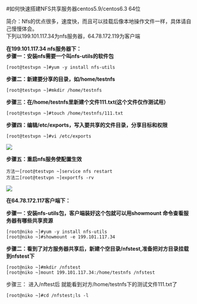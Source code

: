 <!-- --- tag:  云主机 vps nfs  -->


<!-- --- title: 如何快速搭建NFS共享服务器centos5.9/centos6.3 64位 -->
#如何快速搭建NFS共享服务器centos5.9/centos6.3 64位

简介：Nfs的优点很多，速度快，而且可以挂载后像本地操作文件一样，具体请自己慢慢体会。<br>
下列以199.101.117.34为nfs服务器，64.78.172.119为客户端


**在199.101.117.34 nfs服务器下：**<br>
**步骤一：安装nfs需要一个叫nfs-utils的软件包<br>**

    [root@testvpn ~]#yum -y install nfs-utils

**步骤二：新建要分享的目录，如/home/testnfs<br>**

    [root@testvpn ~]#mkdir /home/testnfs
  
**步骤三：在/home/testnfs里新建个文件111.txt(这个文件仅作测试用）**<br>

    [root@testvpn ~]#touch /home/testnfs/111.txt

**步骤四：编辑/etc/exports，写入要共享的文件目录，分享目标和权限**<br>

    [root@testvpn ~]#vi /etc/exports
    

![](http://kb.51hosting.com/kb/nfs3.png)<br>

**步骤五：重启nfs服务使配置生效<br>**

    方法一[root@testvpn ~]service nfs restart
    方法二[root@testvpn ~]exportfs -rv
    

![](http://kb.51hosting.com/kb/nfs4.png)



**在64.78.172.117客户端下：**

**步骤一：安装nfs-utils包，客户端装好这个包就可以用showmount 命令查看服务器有哪些共享资源<br>**

    [root@niko ~]#yum -y install nfs-utils
    [root@niko ~]#showmount -e 199.101.117.34

**步骤二：看到了对方服务器共享后，新建个空目录/nfstest,准备把对方目录挂载到nfstest下<br>**

    [root@niko ~]#mkdir /nfstest
    [root@niko ~]mount 199.101.117.34:/home/testnfs /nfstest

步骤三： 进入/nftest后 就能看到对方/home/testnfs下的测试文件111.txt了<br>

    [root@niko ~]#cd /nfstest;ls -l





  